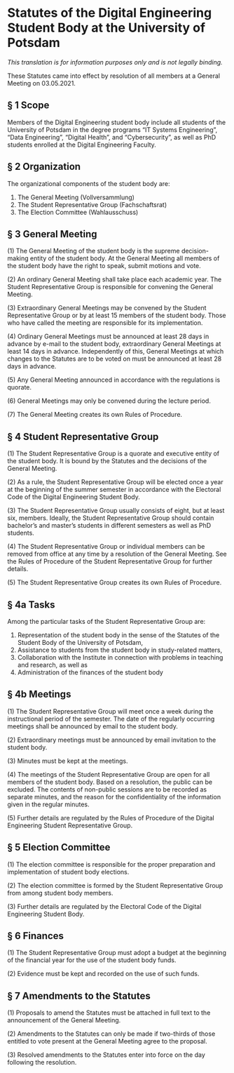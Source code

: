 # Statutes of the Digital Engineering Student Body at the University of Potsdam

*This translation is for information purposes only and is not legally binding.*

These Statutes came into effect by resolution of all members at a General Meeting on 03.05.2021.


## § 1 Scope

Members of the Digital Engineering student body include all students of the University of Potsdam in the degree programs “IT Systems Engineering”, “Data Engineering”, “Digital Health”, and “Cybersecurity”, as well as PhD students enrolled at the Digital Engineering Faculty.


## § 2 Organization

The organizational components of the student body are:

1.  The General Meeting (Vollversammlung)
2.  The Student Representative Group (Fachschaftsrat)
3.  The Election Committee (Wahlausschuss)


## § 3 General Meeting

(1) The General Meeting of the student body is the supreme decision-making entity of the student body. At the General Meeting all members of the student body have the right to speak, submit motions and vote.

(2) An ordinary General Meeting shall take place each academic year. The Student Representative Group is responsible for convening the General Meeting.

(3) Extraordinary General Meetings may be convened by the Student Representative Group or by at least 15 members of the student body. Those who have called the meeting are responsible for its implementation.

(4) Ordinary General Meetings must be announced at least 28 days in advance by e-mail to the student body, extraordinary General Meetings at least 14 days in advance. Independently of this, General Meetings at which changes to the Statutes are to be voted on must be announced at least 28 days in advance.

(5) Any General Meeting announced in accordance with the regulations is quorate.

(6) General Meetings may only be convened during the lecture period.

(7) The General Meeting creates its own Rules of Procedure.


## § 4 Student Representative Group

(1) The Student Representative Group is a quorate and executive entity of the student body. It is bound by the Statutes and the decisions of the General Meeting.

(2) As a rule, the Student Representative Group will be elected once a year at the beginning of the summer semester in accordance with the Electoral Code of the Digital Engineering Student Body.

(3) The Student Representative Group usually consists of eight, but at least six, members. Ideally, the Student Representative Group should contain bachelor’s and master’s students in different semesters as well as PhD students.

(4) The Student Representative Group or individual members can be removed from office at any time by a resolution of the General Meeting. See the Rules of Procedure of the Student Representative Group for further details.

(5) The Student Representative Group creates its own Rules of Procedure.


## § 4a Tasks

Among the particular tasks of the Student Representative Group are:

1.  Representation of the student body in the sense of the Statutes of the Student Body of the University of Potsdam,
2.  Assistance to students from the student body in study-related matters,
3.  Collaboration with the Institute in connection with problems in teaching and research, as well as
4.  Administration of the finances of the student body


## § 4b Meetings

(1) The Student Representative Group will meet once a week during the instructional period of the semester. The date of the regularly occurring meetings shall be announced by email to the student body.

(2) Extraordinary meetings must be announced by email invitation to the student body.

(3) Minutes must be kept at the meetings.

(4) The meetings of the Student Representative Group are open for all members of the student body. Based on a resolution, the public can be excluded. The contents of non-public sessions are to be recorded as separate minutes, and the reason for the confidentiality of the information given in the regular minutes.

(5) Further details are regulated by the Rules of Procedure of the Digital Engineering Student Representative Group.


## § 5 Election Committee

(1) The election committee is responsible for the proper preparation and implementation of student body elections.

(2) The election committee is formed by the Student Representative Group from among student body members.

(3) Further details are regulated by the Electoral Code of the Digital Engineering Student Body.


## § 6 Finances

(1) The Student Representative Group must adopt a budget at the beginning of the financial year for the use of the student body funds.

(2) Evidence must be kept and recorded on the use of such funds.


## § 7 Amendments to the Statutes

(1) Proposals to amend the Statutes must be attached in full text to the announcement of the General Meeting.

(2) Amendments to the Statutes can only be made if two-thirds of those entitled to vote present at the General Meeting agree to the proposal.

(3) Resolved amendments to the Statutes enter into force on the day following the resolution.
